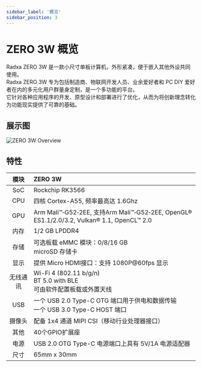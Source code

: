 ```yaml
---
sidebar_label: '概览'
sidebar_position: 3
---
```


# ZERO 3W 概览

Radxa ZERO 3W 是一款小尺寸单板计算机，外形紧凑，便于嵌入其他外设共同使用。   
Radxa ZERO 3W 专为包括制造商、物联网开发人员、业余爱好者和 PC DIY 爱好者在内的多元化用户群量身定制，是一个多功能的平台。  
它针对各种应用程序的开发、原型设计和部署进行了优化，从而为将创新理念转化为功能现实提供了可靠的基础。

## 展示图

![ZERO 3W Overview](/img/zero/zero3w/radxa_zero_3w.webp)

## 特性

|   模块   | ZERO 3W                                                                                   |
| :------: | :---------------------------------------------------------------------------------------- |
|   SoC    | Rockchip RK3566                                                     |
|   CPU    | 四核 Cortex-A55, 频率最高达 1.6Ghz                                                          |
|   GPU    | Arm Mali™‑G52‑2EE, 支持Arm Mali™‑G52‑2EE, OpenGL® ES1.1/2.0/3.2, Vulkan® 1.1, OpenCL™ 2.0 |
|   内存   | 1/2 GB LPDDR4                                                                             |
|   存储   | 可选板载 eMMC 模块：0/8/16 GB<br/>microSD 存储卡                                          |
|   显示   | 提供 Micro HDMI接口：支持 1080P@60fps 显示                                                |
| 无线通讯 | Wi-Fi 4 (802.11 b/g/n)<br/>BT 5.0 with BLE<br/>可由软件配置板载或外置天线   |
|   USB    | 一个 USB 2.0 Type-C OTG 端口用于供电和数据传输<br/>一个 USB 3.0 Type-C HOST 端口                      |
|  摄像头  | 配备 1x4 通道 MIPI CSI（移动行业处理器接口）                                              |
|   其他   | 40个GPIO扩展座                                                                            |
|   电源   | USB 2.0 OTG Type-C 电源端口上具有 5V/1A 电源适配器<br/>                                   |
|   尺寸   | 65mm x 30mm                                                                               |
